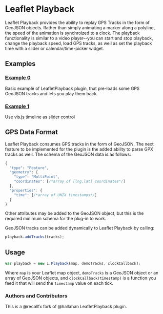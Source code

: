 # Leaflet Playback

Leaflet Playback provides the ability to replay GPS Tracks in the form of GeoJSON objects. Rather than simply animating a marker along a polyline, the speed of the animation is synchroized to a clock. The playback functionality is similar to a video player--you can start and stop playback, change the playback speed, load GPS tracks, as well as set the playback time with a slider or calendar/time-picker widget.

## Examples

### [Example 0](http://recallfx.github.io/LeafletPlayback/examples/example_0.html)

Basic example of LeafletPlayback plugin, that pre-loads some GPS GeoJSON tracks and lets you play them back.

### [Example 1](http://recallfx.github.io/LeafletPlayback/examples/example_1.html)

Use vis.js timeline as slider control

## GPS Data Format

Leaflet Playback consumes GPS tracks in the form of GeoJSON. The next feature to be implemented for the plugin is the added ability to parse GPX tracks as well. The schema of the GeoJSON data is as follows: 

```javascript
{
  "type": "Feature",
  "geometry": {
    "type": "MultiPoint",
    "coordinates": [/*array of [lng,lat] coordinates*/]
  },
  "properties": {
    "time": [/*array of UNIX timestamps*/]
  }
}
```

Other attributes may be added to the GeoJSON object, but this is the required minimum schema for the plug-in to work.

GeoJSON tracks can be added dynamically to Leaflet Playback by calling:

```javascript
playback.addTracks(tracks);
```

## Usage

```javascript
var playback = new L.Playback(map, demoTracks, clockCallback);
```

Where `map` is your Leaflet map object, `demoTracks` is a GeoJSON object or an array of GeoJSON objects, and `clockCallback(timestamp)` is a function you feed it that will send the `timestamp` value on each tick.

### Authors and Contributors
This is a @recallfx fork of @hallahan LeafletPlayback plugin.
